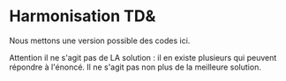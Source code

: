 # Harmonisation  TD&

Nous mettons une version possible des codes ici.

Attention il ne s'agit pas de LA solution : il en existe plusieurs qui peuvent répondre à l'énoncé. 
Il ne s'agit pas non plus de la meilleure solution. 


